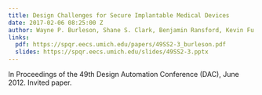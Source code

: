 ```yaml
---
title: Design Challenges for Secure Implantable Medical Devices
date: 2017-02-06 08:25:00 Z
author: Wayne P. Burleson, Shane S. Clark, Benjamin Ransford, Kevin Fu
links:
  pdf: https://spqr.eecs.umich.edu/papers/49SS2-3_burleson.pdf
  slides: https://spqr.eecs.umich.edu/slides/49SS2-3.pptx
---
```


In Proceedings of the 49th Design Automation Conference (DAC), June 2012. Invited paper.